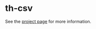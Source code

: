 th-csv
================

See the [project page](http://thelmanews.github.io/thelma-component-demo/) for more information.
